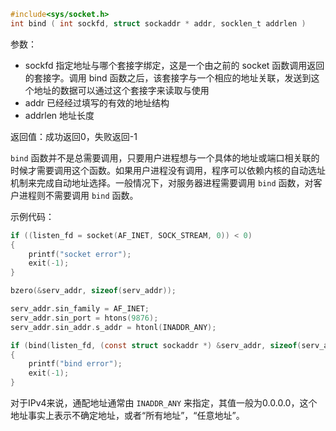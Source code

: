 
```c
#include<sys/socket.h>
int bind ( int sockfd, struct sockaddr * addr, socklen_t addrlen )
```

参数：
-   sockfd 指定地址与哪个套接字绑定，这是一个由之前的 socket 函数调用返回的套接字。调用 bind 函数之后，该套接字与一个相应的地址关联，发送到这个地址的数据可以通过这个套接字来读取与使用
-   addr 已经经过填写的有效的地址结构
-   addrlen 地址长度

返回值：成功返回0，失败返回-1

`bind` 函数并不是总需要调用，只要用户进程想与一个具体的地址或端口相关联的时候才需要调用这个函数。如果用户进程没有调用，程序可以依赖内核的自动选址机制来完成自动地址选择。一般情况下，对服务器进程需要调用 `bind` 函数，对客户进程则不需要调用 `bind` 函数。

示例代码：
```c
if ((listen_fd = socket(AF_INET, SOCK_STREAM, 0)) < 0)
{
    printf("socket error");
    exit(-1);
}

bzero(&serv_addr, sizeof(serv_addr));

serv_addr.sin_family = AF_INET;
serv_addr.sin_port = htons(9876);
serv_addr.sin_addr.s_addr = htonl(INADDR_ANY);

if (bind(listen_fd, (const struct sockaddr *) &serv_addr, sizeof(serv_addr)) < 0)
{
    printf("bind error");
    exit(-1);
}

```

对于IPv4来说，通配地址通常由 `INADDR_ANY` 来指定，其值一般为0.0.0.0，这个地址事实上表示不确定地址，或者“所有地址”，“任意地址”。